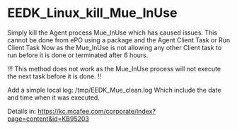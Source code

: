 # EEDK_Linux_kill_Mue_InUse
Simply kill the Agent process Mue_InUse which has caused issues. This cannot be done from ePO using a package and the Agent Client Task or Run Client Task Now as the Mue_InUse is not allowing any other Client task to run before it is done or terminated after 6 hours.

!!! This method does not work as the Mue_InUse process will not execute the next task before it is done. !!

Add a simple local log: /tmp/EEDK_Mue_clean.log
Which include the date and time when it was executed.

Details in: https://kc.mcafee.com/corporate/index?page=content&id=KB95203
